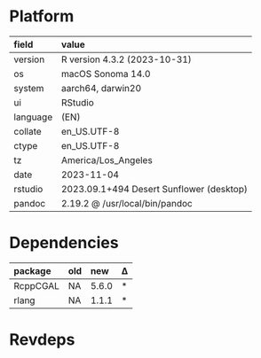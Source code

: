 # Platform

|field    |value                                    |
|:--------|:----------------------------------------|
|version  |R version 4.3.2 (2023-10-31)             |
|os       |macOS Sonoma 14.0                        |
|system   |aarch64, darwin20                        |
|ui       |RStudio                                  |
|language |(EN)                                     |
|collate  |en_US.UTF-8                              |
|ctype    |en_US.UTF-8                              |
|tz       |America/Los_Angeles                      |
|date     |2023-11-04                               |
|rstudio  |2023.09.1+494 Desert Sunflower (desktop) |
|pandoc   |2.19.2 @ /usr/local/bin/pandoc           |

# Dependencies

|package  |old |new   |Δ  |
|:--------|:---|:-----|:--|
|RcppCGAL |NA  |5.6.0 |*  |
|rlang    |NA  |1.1.1 |*  |

# Revdeps

